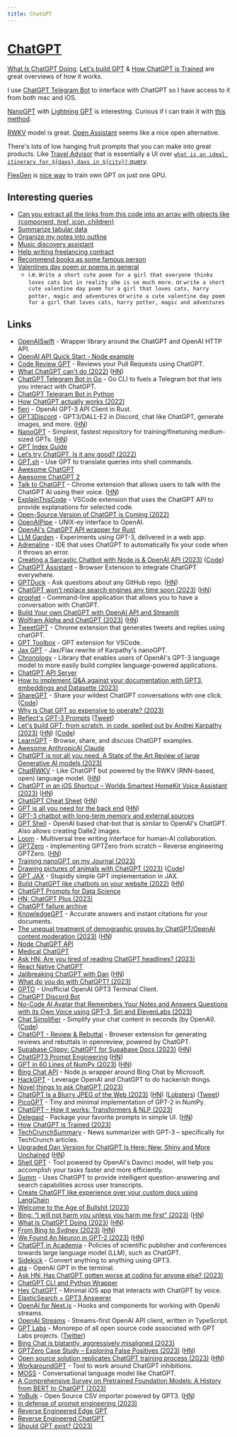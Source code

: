 ```yaml
---
title: ChatGPT
---
```


# [ChatGPT](https://chat.openai.com/chat)

[What Is ChatGPT Doing](https://writings.stephenwolfram.com/2023/02/what-is-chatgpt-doing-and-why-does-it-work/), [Let's build GPT](https://www.youtube.com/watch?v=kCc8FmEb1nY) & [How ChatGPT is Trained](https://www.youtube.com/watch?v=VPRSBzXzavo) are great overviews of how it works.

I use [ChatGPT Telegram Bot](https://github.com/m1guelpf/chatgpt-telegram) to interface with ChatGPT so I have access to it from both mac and iOS.

[NanoGPT](https://github.com/karpathy/nanoGPT) with [Lightning GPT](https://github.com/Lightning-AI/lightning-GPT) is interesting. Curious if I can train it with [this method](https://github.com/JonasGeiping/cramming).

[RWKV](https://github.com/BlinkDL/RWKV-LM) model is great. [Open Assistant](https://github.com/LAION-AI/Open-Assistant) seems like a nice open alternative.

There's lots of low hanging fruit prompts that you can make into great products. Like [Travel Advisor](https://twitter.com/dabit3/status/1622330852943319048) that is essentially a UI over [`what is an ideal itinerary for ${days} days in ${city}?` query](https://github.com/dabit3/gpt-travel-advisor/blob/31415cf89c822f51e192ec5111feddd6b9917b54/pages/api/get-itinerary.ts#L32).

[FlexGen](https://github.com/Ying1123/FlexGen) is [nice way](https://news.ycombinator.com/item?id=34869960) to train own GPT on just one GPU.

## Interesting queries

- [Can you extract all the links from this code into an array with objects like {component, href, icon, children}](https://showgpt.co/s/QwdOvZon)
- [Summarize tabular data](https://twitter.com/jaukia/status/1601569254998159362)
- [Organize my notes into outline](https://twitter.com/danshipper/status/1611134727011844098)
- [Music discovery assistant](https://twitter.com/nikitavoloboev/status/1613261011922083840)
- [Help writing freelancing contract](https://twitter.com/dannypostmaa/status/1617132416690458625)
- [Recommend books as some famous person](https://twitter.com/spakhm/status/1624947320839376897)
- [Valentines day poem or poems in general](https://twitter.com/maccaw/status/1625667601312489472)
  - i.e. `Write a short cute poem for a girl that everyone thinks loves cats but in reality she is so much more.` or `write a short cute valentine day poem for a girl that loves cats, harry potter, magic and adventures` or `write a cute valentine day poem for a girl that loves cats, harry potter, magic and adventures`

## Links

- [OpenAISwift](https://github.com/adamrushy/OpenAISwift) - Wrapper library around the ChatGPT and OpenAI HTTP API.
- [OpenAI API Quick Start - Node example](https://github.com/openai/openai-quickstart-node)
- [Code Review GPT](https://github.com/sturdy-dev/codereview.gpt) - Reviews your Pull Requests using ChatGPT.
- [What ChatGPT can't do (2022)](https://auerstack.substack.com/p/what-chatgpt-cant-do) ([HN](https://news.ycombinator.com/item?id=34121380))
- [ChatGPT Telegram Bot in Go](https://github.com/m1guelpf/chatgpt-telegram) - Go CLI to fuels a Telegram bot that lets you interact with ChatGPT.
- [ChatGPT Telegram Bot in Python](https://github.com/altryne/chatGPT-telegram-bot)
- [How ChatGPT actually works (2022)](https://www.assemblyai.com/blog/how-chatgpt-actually-works/)
- [fieri](https://github.com/lbkolev/fieri) - OpenAI GPT-3 API Client in Rust.
- [GPT3Discord](https://github.com/Kav-K/GPT3Discord) - GPT3/DALL-E2 in Discord, chat like ChatGPT, generate images, and more. ([HN](https://news.ycombinator.com/item?id=34168467))
- [NanoGPT](https://github.com/karpathy/nanoGPT) - Simplest, fastest repository for training/finetuning medium-sized GPTs. ([HN](https://news.ycombinator.com/item?id=34336386))
- [GPT Index Guide](https://twitter.com/jerryjliu0/status/1608632335695745024)
- [Let’s try ChatGPT. Is it any good? (2022)](https://www.youtube.com/watch?v=q2A-MkGjvmI)
- [GPT.sh](https://github.com/shorwood/gptsh) - Use GPT to translate queries into shell commands.
- [Awesome ChatGPT](https://github.com/Kamigami55/awesome-chatgpt)
- [Awesome ChatGPT 2](https://github.com/eon01/awesome-chatgpt)
- [Talk to ChatGPT](https://github.com/C-Nedelcu/talk-to-chatgpt) - Chrome extension that allows users to talk with the ChatGPT AI using their voice. ([HN](https://news.ycombinator.com/item?id=34859781))
- [ExplainThisCode](https://github.com/evyatar9/ExplainThisCode) - VSCode extension that uses the ChatGPT API to provide explanations for selected code.
- [Open-Source Version of ChatGPT is Coming (2022)](https://metaroids.com/news/an-open-source-version-of-chatgpt-is-coming/)
- [OpenAIPipe](https://github.com/Aesthetikx/openai_pipe) - UNIX-ey interface to OpenAI.
- [OpenAI's ChatGPT API wrapper for Rust](https://github.com/Maxuss/chatgpt_rs)
- [LLM Garden](https://github.com/ianb/llm-garden) - Experiments using GPT-3, delivered in a web app.
- [Adrenaline](https://github.com/shobrook/adrenaline) - IDE that uses ChatGPT to automatically fix your code when it throws an error.
- [Creating a Sarcastic Chatbot with Node.js & OpenAI API (2023)](https://medium.com/@adam_92987/sarcastic-gpt-3-chatbot-who-can-remember-anything-built-in-node-js-openai-api-a84d64d5febc) ([Code](https://github.com/iceener/tuesday-chatbot-gpt-3))
- [ChatGPT Assistant](https://github.com/msfrisbie/chat-gpt-assistant) - Browser Extension to integrate ChatGPT everywhere.
- [GPTDuck](https://www.gptduck.com/) - Ask questions about any GitHub repo. ([HN](https://news.ycombinator.com/item?id=34262587))
- [ChatGPT won’t replace search engines any time soon (2023)](https://www.algolia.com/blog/ai/why-chatgpt-wont-replace-search-engines-any-time-soon/) ([HN](https://news.ycombinator.com/item?id=34291565))
- [prophet](https://github.com/musikalkemist/prophet) - Command-line application that allows you to have a conversation with ChatGPT.
- [Build Your own ChatGPT with OpenAI API and Streamlit](https://github.com/afizs/chatgpt-clone)
- [Wolfram Alpha and ChatGPT (2023)](https://writings.stephenwolfram.com/2023/01/wolframalpha-as-the-way-to-bring-computational-knowledge-superpowers-to-chatgpt/) ([HN](https://news.ycombinator.com/item?id=34322033))
- [TweetGPT](https://github.com/yaroslav-n/tweetGPT) - Chrome extension that generates tweets and replies using chatGPT.
- [GPT Toolbox](https://github.com/CedricGuillemet/GPT-Toolbox) - GPT extension for VSCode.
- [Jax GPT](https://github.com/jenkspt/gpt-jax) - Jax/Flax rewrite of Karpathy's nanoGPT.
- [Chronology](https://github.com/OthersideAI/chronology) - Library that enables users of OpenAI's GPT-3 language model to more easily build complex language-powered applications.
- [ChatGPT API Server](https://github.com/ChatGPT-Hackers/ChatGPT-API-server)
- [How to implement Q&A against your documentation with GPT3, embeddings and Datasette (2023)](https://simonwillison.net/2023/Jan/13/semantic-search-answers/)
- [ShareGPT](https://sharegpt.com/) - Share your wildest ChatGPT conversations with one click. ([Code](https://github.com/domeccleston/sharegpt))
- [Why is Chat GPT so expensive to operate? (2023)](https://news.ycombinator.com/item?id=34390123)
- [Reflect's GPT-3 Prompts](https://gist.github.com/maccman/e0576c40f321b81e996ca91a8152d2f4) ([Tweet](https://twitter.com/maccaw/status/1615361066451566594))
- [Let's build GPT: from scratch, in code, spelled out by Andrej Karpathy (2023)](https://www.youtube.com/watch?v=kCc8FmEb1nY) ([HN](https://news.ycombinator.com/item?id=34414716)) ([Code](https://github.com/karpathy/ng-video-lecture))
- [LearnGPT](https://www.learngpt.com/) - Browse, share, and discuss ChatGPT examples.
- [Awesome AnthropicAI Claude](https://github.com/taranjeet/awesome-claude)
- [ChatGPT is not all you need. A State of the Art Review of large Generative AI models (2023)](https://arxiv.org/abs/2301.04655)
- [ChatRWKV](https://github.com/BlinkDL/ChatRWKV) - Like ChatGPT but powered by the RWKV (RNN-based, open) language model. ([HN](https://news.ycombinator.com/item?id=34445873))
- [ChatGPT in an iOS Shortcut – Worlds Smartest HomeKit Voice Assistant (2023)](https://matemarschalko.medium.com/chatgpt-in-an-ios-shortcut-worlds-smartest-homekit-voice-assistant-9a33b780007a) ([HN](https://news.ycombinator.com/item?id=34475005))
- [ChatGPT Cheat Sheet](https://drive.google.com/file/d/1UOfN0iB_A0rEGYc2CbYnpIF44FupQn2I/view) ([HN](https://news.ycombinator.com/item?id=34503723))
- [GPT is all you need for the back end](https://github.com/TheAppleTucker/backend-GPT) ([HN](https://news.ycombinator.com/item?id=34503418))
- [GPT-3 chatbot with long-term memory and external sources](https://github.com/daveshap/LongtermChatExternalSources)
- [GPT Shell](https://github.com/firtoz/GPT-Shell) - OpenAI based chat-bot that is similar to OpenAI's ChatGPT. Also allows creating Dalle2 images.
- [Loom](https://github.com/socketteer/loom) - Multiversal tree writing interface for human-AI collaboration.
- [GPTZero](https://github.com/BurhanUlTayyab/GPTZero) - Implementing GPTZero from scratch – Reverse engineering GPTZero. ([HN](https://news.ycombinator.com/item?id=34557382))
- [Training nanoGPT on my Journal (2023)](https://hut.pm/nanogpt.html)
- [Drawing pictures of animals with ChatGPT (2023)](https://george.mand.is/2023/01/drawing-pictures-of-animals-with-chatgpt/) ([Code](https://github.com/georgemandis/chatgpt-svgs))
- [GPT JAX](https://github.com/jaymody/gpt-jax) - Stupidly simple GPT implementation in JAX.
- [Build ChatGPT like chatbots on your website (2022)](https://pub.towardsai.net/build-chatgpt-like-chatbots-with-customized-knowledge-for-your-websites-using-simple-programming-f393206c6626) ([HN](https://news.ycombinator.com/item?id=34566070))
- [ChatGPT Prompts for Data Science](https://github.com/travistangvh/ChatGPT-Data-Science-Prompts)
- [HN: ChatGPT Plus (2023)](https://news.ycombinator.com/item?id=34614796)
- [ChatGPT failure archive](https://github.com/giuven95/chatgpt-failures)
- [KnowledgeGPT](https://github.com/mmz-001/knowledge_gpt) - Accurate answers and instant citations for your documents.
- [The unequal treatment of demographic groups by ChatGPT/OpenAI content moderation (2023)](https://davidrozado.substack.com/p/openaicms) ([HN](https://news.ycombinator.com/item?id=34625001))
- [Node ChatGPT API](https://github.com/waylaidwanderer/node-chatgpt-api)
- [Medical ChatGPT](https://github.com/lucidrains/medical-chatgpt)
- [Ask HN: Are you tired of reading ChatGPT headlines? (2023)](https://news.ycombinator.com/item?id=34657854)
- [React Native ChatGPT](https://github.com/rgommezz/react-native-chatgpt)
- [Jailbreaking ChatGPT with Dan](https://twitter.com/venturetwins/status/1622243944649347074) ([HN](https://news.ycombinator.com/item?id=34676043))
- [What do you do with ChatGPT? (2023)](https://www.reddit.com/r/ChatGPT/comments/10ujeua/what_do_you_do_with_chatgpt_please_share_top_10/)
- [GPTO](https://github.com/alanvardy/gpto) - Unofficial OpenAI GPT3 Terminal Client.
- [ChatGPT Discord Bot](https://github.com/Zero6992/chatGPT-discord-bot)
- [No-Code AI Avatar that Remembers Your Notes and Answers Questions with its Own Voice using GPT-3, Siri and ElevenLabs (2023)](https://medium.com/@overment/no-code-ai-avatar-that-remembers-your-notes-and-answers-questions-with-its-own-voice-using-gpt-3-1f69bfa7dea6)
- [Chat Simplifier](https://chat-simplifier.imzbb.cc/) - Simplify your chat content in seconds (by OpenAI). ([Code](https://github.com/zhengbangbo/chat-simplifier))
- [ChatGPT - Review & Rebuttal](https://github.com/LinXueyuanStdio/chatgpt-review-rebuttal-extension) - Browser extension for generating reviews and rebuttals in openreview, powered by ChatGPT.
- [Supabase Clippy: ChatGPT for Supabase Docs (2023)](https://supabase.com/blog/chatgpt-supabase-docs) ([HN](https://news.ycombinator.com/item?id=34695306))
- [ChatGPT3 Prompt Engineering](https://github.com/mattnigh/ChatGPT3-Free-Prompt-List) ([HN](https://news.ycombinator.com/item?id=34702915))
- [GPT in 60 Lines of NumPy (2023)](https://jaykmody.com/blog/gpt-from-scratch/) ([HN](https://news.ycombinator.com/item?id=34726115))
- [Bing Chat API](https://github.com/transitive-bullshit/bing-chat) - Node.js wrapper around Bing Chat by Microsoft.
- [HackGPT](https://github.com/NoDataFound/hackGPT) - Leverage OpenAI and ChatGPT to do hackerish things.
- [Novel things to ask ChatGPT (2023)](https://www.reddit.com/r/ChatGPT/comments/10xwms7/ok_i_have_played_with_chatgpt_for_a_week_now_it/)
- [ChatGPT Is a Blurry JPEG of the Web (2023)](https://www.newyorker.com/tech/annals-of-technology/chatgpt-is-a-blurry-jpeg-of-the-web) ([HN](https://news.ycombinator.com/item?id=34724477)) ([Lobsters](https://lobste.rs/s/9xa8m5/chatgpt_is_blurry_jpeg_web)) ([Tweet](https://twitter.com/AndrewLampinen/status/1624422478045913090))
- [PicoGPT](https://github.com/jaymody/picoGPT) - Tiny and minimal implementation of GPT-2 in NumPy.
- [ChatGPT - How it works: Transformers & NLP (2023)](https://www.youtube.com/watch?v=6tzn5-XlhwU&list=PLaJCKi8Nk1hwaMUYxJMiM3jTB2o58A6WY&index=5&t=4s)
- [Delegaid](https://www.delegaid.ai/create) - Package your favorite prompts in simple UI. ([HN](https://news.ycombinator.com/item?id=34752960))
- [How ChatGPT is Trained (2023)](https://www.youtube.com/watch?v=VPRSBzXzavo)
- [TechCrunchSummary](https://github.com/Nutlope/news-summarizer) - News summarizer with GPT-3 – specifically for TechCrunch articles.
- [Upgraded Dan Version for ChatGPT Is Here: New, Shiny and More Unchained](https://medium.com/@neonforge/upgraded-dan-version-for-chatgpt-is-here-new-shiny-and-more-unchained-63d82919d804) ([HN](https://news.ycombinator.com/item?id=34768195))
- [Shell GPT](https://github.com/TheR1D/shell_gpt) - Tool powered by OpenAI's Davinci model, will help you accomplish your tasks faster and more efficiently.
- [Summ](https://github.com/yasyf/summ) - Uses ChatGPT to provide intelligent question-answering and search capabilities across user transcripts.
- [Create ChatGPT like experience over your custom docs using LangChain](https://github.com/hwchase17/chat-your-data)
- [Welcome to the Age of Bullshit (2023)](https://erikmcclure.com/blog/age-of-bullshit/)
- [Bing: “I will not harm you unless you harm me first” (2023)](https://simonwillison.net/2023/Feb/15/bing/) ([HN](https://news.ycombinator.com/item?id=34804874))
- [What Is ChatGPT Doing (2023)](https://writings.stephenwolfram.com/2023/02/what-is-chatgpt-doing-and-why-does-it-work/) ([HN](https://news.ycombinator.com/item?id=34796611))
- [From Bing to Sydney (2023)](https://stratechery.com/2023/from-bing-to-sydney-search-as-distraction-sentient-ai/) ([HN](https://news.ycombinator.com/item?id=34804387))
- [We Found An Neuron in GPT-2 (2023)](https://clementneo.com/posts/2023/02/11/we-found-an-neuron) ([HN](https://news.ycombinator.com/item?id=34821414))
- [ChatGPT in Academia](https://github.com/ymcui/ChatGPT-in-Academia) - Policies of scientific publisher and conferences towards large language model (LLM), such as ChatGPT.
- [Sidekick](https://github.com/dcposch/sidekick) - Convert anything to anything using GPT3.
- [ata](https://github.com/rikhuijzer/ata) - OpenAI GPT in the terminal.
- [Ask HN: Has ChatGPT gotten worse at coding for anyone else? (2023)](https://news.ycombinator.com/item?id=34848353)
- [ChatGPT CLI and Python Wrapper](https://github.com/mmabrouk/chatgpt-wrapper)
- [Hey ChatGPT](https://github.com/ynagatomo/HeyChatGPT) - Minimal iOS app that interacts with ChatGPT by voice.
- [ElasticSearch + GPT3 Answerer](https://github.com/hunkim/es-gpt)
- [OpenAI for Next.js](https://github.com/gptlabs/nextjs-openai) - Hooks and components for working with OpenAI streams.
- [OpenAI Streams](https://github.com/gptlabs/openai-streams) - Streams-first OpenAI API client, written in TypeScript.
- [GPT Labs](https://github.com/gptlabs/tools) - Monorepo of all open source code associated with GPT Labs projects. ([Twitter](https://twitter.com/gptlabs))
- [Bing Chat is blatantly, aggressively misaligned (2023)](https://www.lesswrong.com/posts/jtoPawEhLNXNxvgTT/bing-chat-is-blatantly-aggressively-misaligned)
- [GPTZero Case Study – Exploring False Positives (2023)](https://gonzoknows.com/posts/GPTZero-Case-Study/) ([HN](https://news.ycombinator.com/item?id=34858307))
- [Open source solution replicates ChatGPT training process (2023)](https://www.hpc-ai.tech/blog/colossal-ai-chatgpt) ([HN](https://news.ycombinator.com/item?id=34858460))
- [WorkaroundGPT](https://github.com/prakhar897/workaround-gpt) - Tool to work around ChatGPT inhibitions.
- [MOSS](https://github.com/txsun1997/MOSS) - Conversational language model like ChatGPT.
- [A Comprehensive Survey on Pretrained Foundation Models: A History from BERT to ChatGPT (2023)](https://arxiv.org/abs/2302.09419)
- [YoBulk](https://github.com/yobulkdev/yobulkdev) - Open Source CSV importer powered by GPT3. ([HN](https://news.ycombinator.com/item?id=34881286))
- [In defense of prompt engineering (2023)](https://simonwillison.net/2023/Feb/21/in-defense-of-prompt-engineering/)
- [Reverse Engineered Edge GPT](https://github.com/acheong08/EdgeGPT)
- [Reverse Engineered ChatGPT](https://github.com/acheong08/ChatGPT)
- [Should GPT exist? (2023)](https://scottaaronson.blog/?p=7042)
